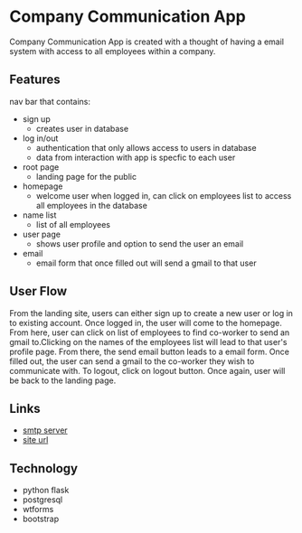 # Company Communication App
Company Communication App is created with a thought of having a email system with access to all employees within a company. 
## Features
nav bar that contains:
- sign up
  - creates user in database
- log in/out
  - authentication that only allows access to users in database
  - data from interaction with app is specfic to each user 
- root page
  - landing page for the public 
- homepage
  - welcome user when logged in, can click on employees list to access all employees in the database  
- name list
   - list of all employees
- user page
  - shows user profile and option to send the user an email
- email
   -  email form that once filled out will send a gmail to that user 
## User Flow
From the landing site, users can either sign up to create a new user or log in to existing account. Once logged in, the user will come to the homepage. From here, user can click on list of employees to find co-worker to send an gmail to.Clicking on the names of the employees list will lead to that user's profile page. From there, the send email button leads to a email form. Once filled out, the user can send a gmail to the co-worker they wish to communicate with. To logout, click on logout button. Once again, user will be back to the landing page.
## Links
- [smtp server](smtp.gmail.com)
- [site url](https://company-communication-app-7a8b5e846acd.herokuapp.com/)
## Technology 
- python flask
- postgresql
- wtforms
- bootstrap

